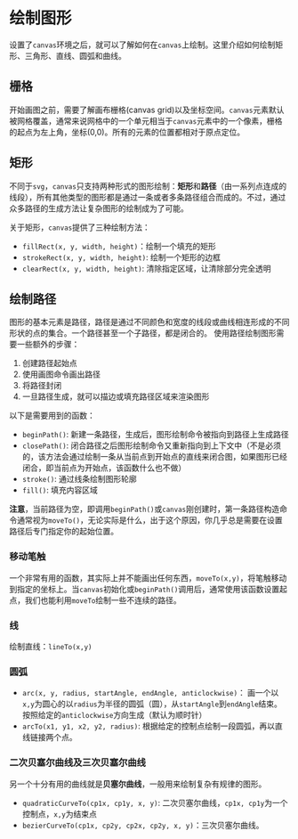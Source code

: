 # 绘制图形

设置了`canvas`环境之后，就可以了解如何在`canvas`上绘制。这里介绍如何绘制矩形、三角形、直线、圆弧和曲线。

## 栅格

开始画图之前，需要了解画布栅格(canvas grid)以及坐标空间。`canvas`元素默认被网格覆盖，通常来说网格中的一个单元相当于`canvas`元素中的一个像素，栅格的起点为左上角，坐标(0,0)。所有的元素的位置都相对于原点定位。

## 矩形

不同于`svg`，`canvas`只支持两种形式的图形绘制：**矩形**和**路径**（由一系列点连成的线段），所有其他类型的图形都是通过一条或者多条路径组合而成的。不过，通过众多路径的生成方法让复杂图形的绘制成为了可能。

关于矩形，`canvas`提供了三种绘制方法：
- `fillRect(x, y, width, height)`：绘制一个填充的矩形
- `strokeRect(x, y, width, height)`: 绘制一个矩形的边框
- `clearRect(x, y, width, height)`: 清除指定区域，让清除部分完全透明

## 绘制路径

图形的基本元素是路径，路径是通过不同颜色和宽度的线段或曲线相连形成的不同形状的点的集合。一个路径甚至一个子路径，都是闭合的。 使用路径绘制图形需要一些额外的步骤：

1. 创建路径起始点
2. 使用画图命令画出路径
3. 将路径封闭
4. 一旦路径生成，就可以描边或填充路径区域来渲染图形

以下是需要用到的函数：
- `beginPath()`: 新建一条路径，生成后，图形绘制命令被指向到路径上生成路径
- `closePath()`: 闭合路径之后图形绘制命令又重新指向到上下文中（不是必须的，该方法会通过绘制一条从当前点到开始点的直线来闭合图，如果图形已经闭合，即当前点为开始点，该函数什么也不做）
- `stroke()`: 通过线条绘制图形轮廓
- `fill()`: 填充内容区域

**注意**，当前路径为空，即调用`beginPath()`或`canvas`刚创建时，第一条路径构造命令通常视为`moveTo()`，无论实际是什么，出于这个原因，你几乎总是需要在设置路径后专门指定你的起始位置。

### 移动笔触

一个非常有用的函数，其实际上并不能画出任何东西，`moveTo(x,y)`，将笔触移动到指定的坐标上。当`canvas`初始化或`beginPath()`调用后，通常使用该函数设置起点，我们也能利用`moveTo`绘制一些不连续的路径。

### 线

绘制直线：`lineTo(x,y)`

### 圆弧

- `arc(x, y, radius, startAngle, endAngle, anticlockwise)`： 画一个以`x,y`为圆心的以`radius`为半径的圆弧（圆），从`startAngle`到`endAngle`结束。按照给定的`anticlockwise`方向生成（默认为顺时针）
- `arcTo(x1, y1, x2, y2, radius)`: 根据给定的控制点绘制一段圆弧，再以直线链接两个点。

### 二次贝塞尔曲线及三次贝塞尔曲线

另一个十分有用的曲线就是**贝塞尔曲线**，一般用来绘制复杂有规律的图形。

- `quadraticCurveTo(cp1x, cp1y, x, y)`: 二次贝塞尔曲线，`cp1x, cp1y`为一个控制点，`x,y`为结束点
- `bezierCurveTo(cp1x, cp2y, cp2x, cp2y, x, y)`：三次贝塞尔曲线。